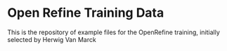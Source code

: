 # Open Refine Training Data
This is the repository of example files for the OpenRefine training, initially selected by Herwig Van Marck
